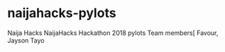 # naijahacks-pylots
Naija Hacks
NaijaHacks Hackathon 2018
pylots
Team members[
Favour,
Jayson
Tayo

